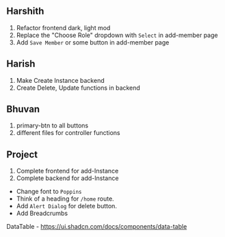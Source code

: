 ## Harshith
1. Refactor frontend dark, light mod
2. Replace the "Choose Role" dropdown with `Select` in add-member page
3. Add `Save Member` or some button in add-member page

## Harish
1. Make Create Instance backend
2. Create Delete, Update functions in backend

## Bhuvan
1. primary-btn to all buttons
2. different files for controller functions

## Project
1. Complete frontend for add-Instance
2. Complete backend for add-Instance

- Change font to `Poppins`
- Think of a heading for `/home` route.
- Add `Alert Dialog` for delete button.
- Add Breadcrumbs

DataTable - https://ui.shadcn.com/docs/components/data-table